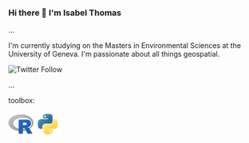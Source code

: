 ### Hi there 👋 I'm Isabel Thomas

...

I'm currently studying on the Masters in Environmental Sciences at the University of Geneva. I'm passionate about all things geospatial.

![Twitter Follow](https://img.shields.io/twitter/follow/isabelnthomas?label=Follow%20me%20on%20Twitter&style=social)

...

toolbox:

<img src="https://github.com/devicons/devicon/blob/master/icons/r/r-original.svg" alt="R logo" width="50" height="50"> <img src="https://github.com/devicons/devicon/blob/master/icons/python/python-original.svg" alt="python logo" width="50" height="50">

<!--
**isabentho/isabentho** is a ✨ _special_ ✨ repository because its `README.md` (this file) appears on your GitHub profile.

Here are some ideas to get you started:

- 🔭 I’m currently working on ...
- 🌱 I’m currently learning ...
- 👯 I’m looking to collaborate on ...
- 🤔 I’m looking for help with ...
- 💬 Ask me about ...
- 📫 How to reach me: ...
- 😄 Pronouns: ...
- ⚡ Fun fact: ...
-->
